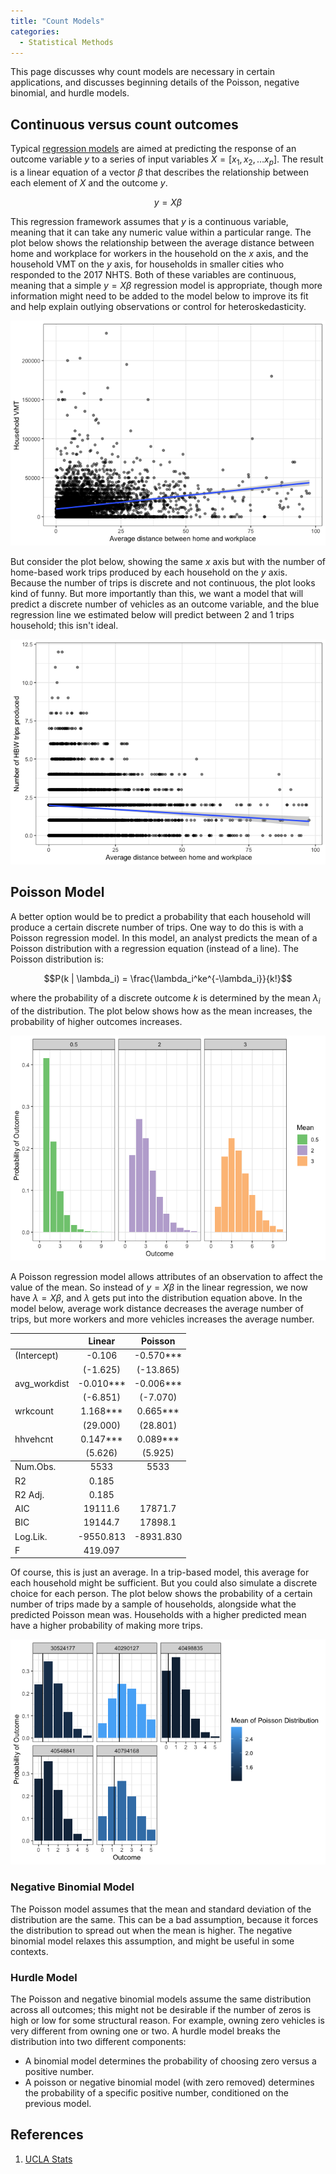 ```yaml
---
title: "Count Models"
categories:
  - Statistical Methods
---
```




This page discusses why count models are necessary in certain applications, and
discusses beginning details of the Poisson, negative binomial, and hurdle models.

## Continuous versus count outcomes
Typical [regression models](Regression_Analysis) are aimed at predicting the
response of an outcome variable $y$ to a series of input variables $X = [x_1, x_2, \ldots x_p]$.
The result is a linear equation of a vector $\beta$ that describes the relationship
between each element of $X$ and the outcome $y$.

$$y = X\beta$$

This regression framework assumes that $y$ is a continuous variable, meaning
that it can take any numeric value within a particular range. The plot below
shows the relationship between the average distance between home and workplace for
workers in the household on the
$x$ axis, and the household VMT on the $y$ axis,
for households in smaller cities who responded to the 2017 NHTS.
Both of these variables are continuous, meaning that a simple $y = X\beta$
regression model is appropriate, though more information might need to be
added to the model below to improve its fit and help explain outlying observations
or control for heteroskedasticity.


![Household VMT versus distance to work.](countmodels_continuous-1.png)<!-- -->

But consider the plot below, showing the same $x$ axis but with
the number of home-based work trips produced by each household on the $y$ axis.
Because the number of trips is discrete and not continuous, the plot looks kind
of funny. But more importantly than this, we want a model that will predict a
discrete number of vehicles as an outcome variable, and the blue regression line
we estimated below will predict between 2 and 1 trips household; this
isn't ideal.



![Household work trips versus distance to work.](countmodels_discrete-1.png)<!-- -->


## Poisson Model

A better option would be to predict a probability that each household will produce
a certain discrete number of trips. One way to do this is with a Poisson
regression model. In this model, an analyst predicts the mean of a Poisson
distribution with a regression equation (instead of a line). The
Poisson distribution is:

$$P(k | \lambda_i) = \frac{\lambda_i^ke^{-\lambda_i}}{k!}$$

where the probability of a discrete outcome $k$ is determined by the mean
$\lambda_i$ of the distribution. The plot below shows how as the mean increases,
the probability of higher outcomes increases.



![Poisson distribution at different levels of mean.](countmodels_poissondist-1.png)<!-- -->

A Poisson regression model allows attributes of an observation to affect the
value of the mean. So instead of $y = X\beta$ in the linear regression, we now
have $\lambda = X\beta$, and $\lambda$ gets put into the distribution equation
above. In the model below, average work distance decreases the average number of
trips, but more workers and more vehicles increases the average number.


<table class="table" style="width: auto !important; margin-left: auto; margin-right: auto;">
 <thead>
  <tr>
   <th style="text-align:left;">   </th>
   <th style="text-align:center;"> Linear </th>
   <th style="text-align:center;"> Poisson </th>
  </tr>
 </thead>
<tbody>
  <tr>
   <td style="text-align:left;"> (Intercept) </td>
   <td style="text-align:center;"> -0.106 </td>
   <td style="text-align:center;"> -0.570*** </td>
  </tr>
  <tr>
   <td style="text-align:left;">  </td>
   <td style="text-align:center;"> (-1.625) </td>
   <td style="text-align:center;"> (-13.865) </td>
  </tr>
  <tr>
   <td style="text-align:left;"> avg_workdist </td>
   <td style="text-align:center;"> -0.010*** </td>
   <td style="text-align:center;"> -0.006*** </td>
  </tr>
  <tr>
   <td style="text-align:left;">  </td>
   <td style="text-align:center;"> (-6.851) </td>
   <td style="text-align:center;"> (-7.070) </td>
  </tr>
  <tr>
   <td style="text-align:left;"> wrkcount </td>
   <td style="text-align:center;"> 1.168*** </td>
   <td style="text-align:center;"> 0.665*** </td>
  </tr>
  <tr>
   <td style="text-align:left;">  </td>
   <td style="text-align:center;"> (29.000) </td>
   <td style="text-align:center;"> (28.801) </td>
  </tr>
  <tr>
   <td style="text-align:left;"> hhvehcnt </td>
   <td style="text-align:center;"> 0.147*** </td>
   <td style="text-align:center;"> 0.089*** </td>
  </tr>
  <tr>
   <td style="text-align:left;box-shadow: 0px 1px">  </td>
   <td style="text-align:center;box-shadow: 0px 1px"> (5.626) </td>
   <td style="text-align:center;box-shadow: 0px 1px"> (5.925) </td>
  </tr>
  <tr>
   <td style="text-align:left;"> Num.Obs. </td>
   <td style="text-align:center;"> 5533 </td>
   <td style="text-align:center;"> 5533 </td>
  </tr>
  <tr>
   <td style="text-align:left;"> R2 </td>
   <td style="text-align:center;"> 0.185 </td>
   <td style="text-align:center;">  </td>
  </tr>
  <tr>
   <td style="text-align:left;"> R2 Adj. </td>
   <td style="text-align:center;"> 0.185 </td>
   <td style="text-align:center;">  </td>
  </tr>
  <tr>
   <td style="text-align:left;"> AIC </td>
   <td style="text-align:center;"> 19111.6 </td>
   <td style="text-align:center;"> 17871.7 </td>
  </tr>
  <tr>
   <td style="text-align:left;"> BIC </td>
   <td style="text-align:center;"> 19144.7 </td>
   <td style="text-align:center;"> 17898.1 </td>
  </tr>
  <tr>
   <td style="text-align:left;"> Log.Lik. </td>
   <td style="text-align:center;"> -9550.813 </td>
   <td style="text-align:center;"> -8931.830 </td>
  </tr>
  <tr>
   <td style="text-align:left;"> F </td>
   <td style="text-align:center;"> 419.097 </td>
   <td style="text-align:center;">  </td>
  </tr>
</tbody>
</table>

Of course, this is just an average. In a trip-based model, this average for each
household might be sufficient. But you could also simulate a discrete choice
for each person. The plot below shows the probability of a certain number of trips
made by a sample of households, alongside what the predicted Poisson mean was.
Households with a higher predicted mean have a higher probability of making more
trips.



![Poisson regression model outcomes.](countmodels_outcomes.png)<!-- -->



### Negative Binomial Model
The Poisson model assumes that the mean and standard deviation of the distribution
are the same. This can be a bad assumption, because it forces the distribution to
spread out when the mean is higher. The negative binomial model relaxes this assumption,
and might be useful in some contexts.

### Hurdle Model
The Poisson and negative binomial models assume the same distribution across
all outcomes; this might not be desirable if the number of zeros is high or
low for some structural reason. For example, owning zero vehicles is very different
from owning one or two. A hurdle model breaks the distribution into two different
components:

  - A binomial model determines the probability of choosing zero versus a positive
  number.
  - A poisson or negative binomial model (with zero removed) determines the
  probability of a specific positive number, conditioned on the previous model.


## References

 1. [UCLA Stats](https://stats.idre.ucla.edu/r/dae/poisson-regression/)
